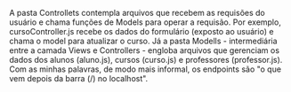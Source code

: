 A pasta Controllets contempla arquivos que recebem as requisões do usuário e chama funções de Models para operar a requisão. Por exemplo, cursoController.js recebe os dados do formulário (exposto ao usuário) e chama o model para atualizar o curso. Já a pasta Modells - intermediária entre a camada Views e Controllers - engloba arquivos que gerenciam os dados dos alunos (aluno.js), cursos (curso.js) e professores (professor.js). Com as minhas palavras, de modo mais informal, os endpoints são "o que vem depois da barra (/) no localhost".

